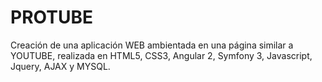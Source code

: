 # PROTUBE
Creación de una aplicación WEB ambientada en una página similar a YOUTUBE, realizada en HTML5, CSS3, Angular 2, Symfony 3, Javascript, Jquery, AJAX y MYSQL.
